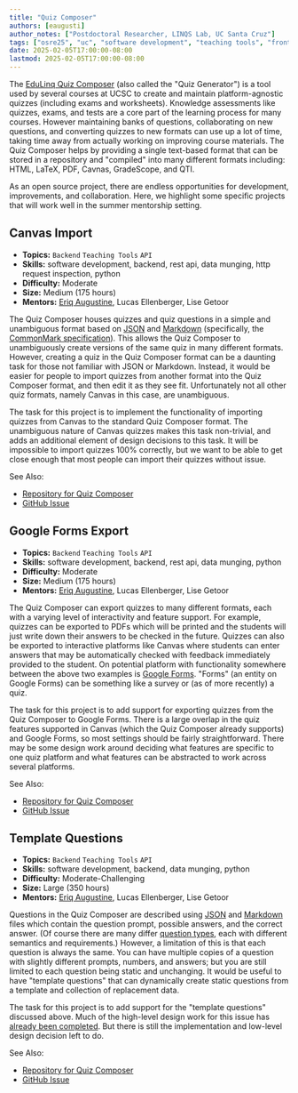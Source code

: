 ```yaml
---
title: "Quiz Composer"
authors: [eaugusti]
author_notes: ["Postdoctoral Researcher, LINQS Lab, UC Santa Cruz"]
tags: ["osre25", "uc", "software development", "teaching tools", "frontend", "backend"]
date: 2025-02-05T17:00:00-08:00
lastmod: 2025-02-05T17:00:00-08:00
---
```


The [EduLinq Quiz Composer](https://github.com/edulinq/quizgen) (also called the "Quiz Generator") is a tool used by several courses at UCSC
to create and maintain platform-agnostic quizzes (including exams and worksheets).
Knowledge assessments like quizzes, exams, and tests are a core part of the learning process for many courses.
However maintaining banks of questions, collaborating on new questions, and converting quizzes to new formats can use up a lot of time,
taking time away from actually working on improving course materials.
The Quiz Composer helps by providing a single text-based format that can be stored in a repository and "compiled" into many different formats including:
HTML, LaTeX, PDF, Cavnas, GradeScope, and QTI.

As an open source project, there are endless opportunities for development, improvements, and collaboration.
Here, we highlight some specific projects that will work well in the summer mentorship setting.

## Canvas Import

 - **Topics:** `Backend` `Teaching Tools` `API`
 - **Skills:** software development, backend, rest api, data munging, http request inspection, python
 - **Difficulty:** Moderate
 - **Size:** Medium (175 hours)
 - **Mentors:** [Eriq Augustine](mailto:eaugusti@ucsc.edu), Lucas Ellenberger, Lise Getoor

The Quiz Composer houses quizzes and quiz questions in a simple and unambiguous format based
on [JSON](https://en.wikipedia.org/wiki/JSON) and [Markdown](https://en.wikipedia.org/wiki/Markdown) (specifically, the [CommonMark specification](https://commonmark.org)).
This allows the Quiz Composer to unambiguously create versions of the same quiz in many different formats.
However, creating a quiz in the Quiz Composer format can be a daunting task for those not familiar with JSON or Markdown.
Instead, it would be easier for people to import quizzes from another format into the Quiz Composer format,
and then edit it as they see fit.
Unfortunately not all other quiz formats, namely Canvas in this case, are unambiguous.

The task for this project is to implement the functionality of importing quizzes from Canvas to the standard Quiz Composer format.
The unambiguous nature of Canvas quizzes makes this task non-trivial,
and adds an additional element of design decisions to this task.
It will be impossible to import quizzes 100% correctly,
but we want to be able to get close enough that most people can import their quizzes without issue.

See Also:
 - [Repository for Quiz Composer](https://github.com/edulinq/quizgen)
 - [GitHub Issue](https://github.com/edulinq/quizgen/issues/27)

## Google Forms Export

 - **Topics:** `Backend` `Teaching Tools` `API`
 - **Skills:** software development, backend, rest api, data munging, python
 - **Difficulty:** Moderate
 - **Size:** Medium (175 hours)
 - **Mentors:** [Eriq Augustine](mailto:eaugusti@ucsc.edu), Lucas Ellenberger, Lise Getoor

The Quiz Composer can export quizzes to many different formats,
each with a varying level of interactivity and feature support.
For example, quizzes can be exported to PDFs which will be printed and the students will just write down their answers to be checked in the future.
Quizzes can also be exported to interactive platforms like Canvas where students can enter answers that may be automatically checked with feedback immediately provided to the student.
On potential platform with functionality somewhere between the above two examples is [Google Forms](https://workspace.google.com/products/forms/).
"Forms" (an entity on Google Forms) can be something like a survey or (as of more recently) a quiz.

The task for this project is to add support for exporting quizzes from the Quiz Composer to Google Forms.
There is a large overlap in the quiz features supported in Canvas (which the Quiz Composer already supports) and Google Forms,
so most settings should be fairly straightforward.
There may be some design work around deciding what features are specific to one quiz platform
and what features can be abstracted to work across several platforms.

See Also:
 - [Repository for Quiz Composer](https://github.com/edulinq/quizgen)
 - [GitHub Issue](https://github.com/edulinq/quizgen/issues/19)

## Template Questions

 - **Topics:** `Backend` `Teaching Tools` `API`
 - **Skills:** software development, backend, data munging, python
 - **Difficulty:** Moderate-Challenging
 - **Size:** Large (350 hours)
 - **Mentors:** [Eriq Augustine](mailto:eaugusti@ucsc.edu), Lucas Ellenberger, Lise Getoor

Questions in the Quiz Composer are described using [JSON](https://en.wikipedia.org/wiki/JSON) and [Markdown](https://en.wikipedia.org/wiki/Markdown)
files which contain the question prompt, possible answers, and the correct answer.
(Of course there are many differ [question types](https://github.com/edulinq/quizgen/blob/main/docs/question-types.md),
each with different semantics and requirements.)
However, a limitation of this is that each question is always the same.
You can have multiple copies of a question with slightly different prompts, numbers, and answers;
but you are still limited to each question being static and unchanging.
It would be useful to have "template questions" that can dynamically create static questions from a template
and collection of replacement data.

The task for this project is to add support for the "template questions" discussed above.
Much of the high-level design work for this issue has [already been completed](https://github.com/edulinq/quizgen/issues/26).
But there is still the implementation and low-level design decision left to do.

See Also:
 - [Repository for Quiz Composer](https://github.com/edulinq/quizgen)
 - [GitHub Issue](https://github.com/edulinq/quizgen/issues/26)
